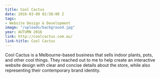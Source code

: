 ```yaml
---
title: Cool Cactus
date: 2016-03-08 02:58:00 Z
tags:
- Website Design & Development
image: "/uploads/background.jpg"
year: AUTUMN 2016
link: http://coolcactus.com.au/
link-title: Cool Cactus
---
```


Cool Cactus is a Melbourne-based business that sells indoor plants, pots, and other cool things. They reached out to me to help create an interactive website design with clear and concise details about the store, while also representing their contemporary brand identity.